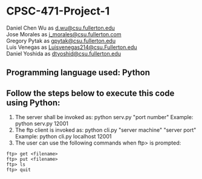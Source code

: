 # CPSC-471-Project-1
Daniel Chen Wu as d.wu@csu.fullerton.edu  
Jose Morales as j_morales@csu.fullerton.com  
Gregory Pytak as gpytak@csu.fullerton.edu  
Luis Venegas as Luisvenegas214@csu.Fullerton.edu  
Daniel Yoshida as dtyoshid@csu.fullerton.edu
## Programming language used: Python
## Follow the steps below to execute this code using Python:
1) The server shall be invoked as: python serv.py "port number" Example: python serv.py 12001
2) The ftp client is invoked as: python cli.py "server machine" "server port" Example: python cli.py localhost 12001
3) The user can use the following commands when ftp> is prompted:
```
ftp> get <filename>
ftp> put <filename>
ftp> ls
ftp> quit
```
